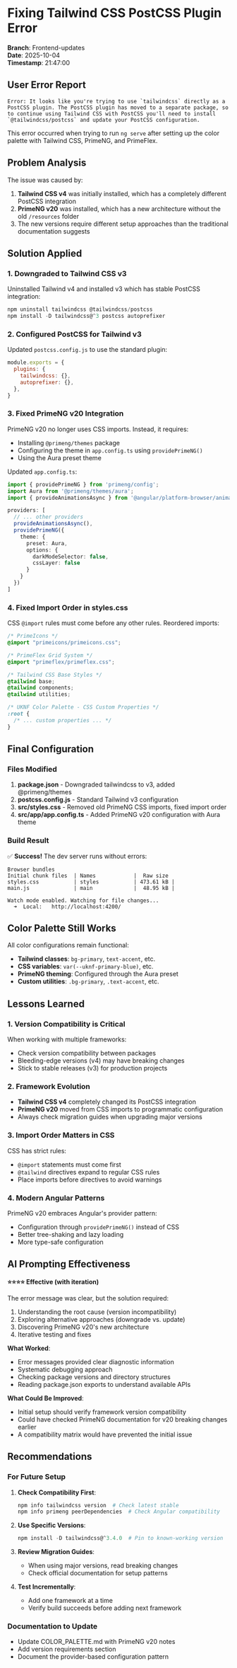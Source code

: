 # Fixing Tailwind CSS PostCSS Plugin Error

**Branch**: Frontend-updates  
**Date**: 2025-10-04  
**Timestamp**: 21:47:00

## User Error Report

```
Error: It looks like you're trying to use `tailwindcss` directly as a PostCSS plugin. The PostCSS plugin has moved to a separate package, so to continue using Tailwind CSS with PostCSS you'll need to install `@tailwindcss/postcss` and update your PostCSS configuration.
```

This error occurred when trying to run `ng serve` after setting up the color palette with Tailwind CSS, PrimeNG, and PrimeFlex.

## Problem Analysis

The issue was caused by:
1. **Tailwind CSS v4** was initially installed, which has a completely different PostCSS integration
2. **PrimeNG v20** was installed, which has a new architecture without the old `/resources` folder
3. The new versions require different setup approaches than the traditional documentation suggests

## Solution Applied

### 1. Downgraded to Tailwind CSS v3

Uninstalled Tailwind v4 and installed v3 which has stable PostCSS integration:

```powershell
npm uninstall tailwindcss @tailwindcss/postcss
npm install -D tailwindcss@^3 postcss autoprefixer
```

### 2. Configured PostCSS for Tailwind v3

Updated `postcss.config.js` to use the standard plugin:

```javascript
module.exports = {
  plugins: {
    tailwindcss: {},
    autoprefixer: {},
  },
}
```

### 3. Fixed PrimeNG v20 Integration

PrimeNG v20 no longer uses CSS imports. Instead, it requires:

- Installing `@primeng/themes` package
- Configuring the theme in `app.config.ts` using `providePrimeNG()`
- Using the Aura preset theme

Updated `app.config.ts`:

```typescript
import { providePrimeNG } from 'primeng/config';
import Aura from '@primeng/themes/aura';
import { provideAnimationsAsync } from '@angular/platform-browser/animations/async';

providers: [
  // ... other providers
  provideAnimationsAsync(),
  providePrimeNG({
    theme: {
      preset: Aura,
      options: {
        darkModeSelector: false,
        cssLayer: false
      }
    }
  })
]
```

### 4. Fixed Import Order in styles.css

CSS `@import` rules must come before any other rules. Reordered imports:

```css
/* PrimeIcons */
@import "primeicons/primeicons.css";

/* PrimeFlex Grid System */
@import "primeflex/primeflex.css";

/* Tailwind CSS Base Styles */
@tailwind base;
@tailwind components;
@tailwind utilities;

/* UKNF Color Palette - CSS Custom Properties */
:root {
  /* ... custom properties ... */
}
```

## Final Configuration

### Files Modified

1. **package.json** - Downgraded tailwindcss to v3, added @primeng/themes
2. **postcss.config.js** - Standard Tailwind v3 configuration
3. **src/styles.css** - Removed old PrimeNG CSS imports, fixed import order
4. **src/app/app.config.ts** - Added PrimeNG v20 configuration with Aura theme

### Build Result

✅ **Success!** The dev server runs without errors:

```
Browser bundles
Initial chunk files  | Names            |  Raw size
styles.css           | styles           | 473.61 kB | 
main.js              | main             |  48.95 kB | 

Watch mode enabled. Watching for file changes...
  ➜  Local:   http://localhost:4200/
```

## Color Palette Still Works

All color configurations remain functional:

- **Tailwind classes**: `bg-primary`, `text-accent`, etc.
- **CSS variables**: `var(--uknf-primary-blue)`, etc.
- **PrimeNG theming**: Configured through the Aura preset
- **Custom utilities**: `.bg-primary`, `.text-accent`, etc.

## Lessons Learned

### 1. Version Compatibility is Critical

When working with multiple frameworks:
- Check version compatibility between packages
- Bleeding-edge versions (v4) may have breaking changes
- Stick to stable releases (v3) for production projects

### 2. Framework Evolution

- **Tailwind CSS v4** completely changed its PostCSS integration
- **PrimeNG v20** moved from CSS imports to programmatic configuration
- Always check migration guides when upgrading major versions

### 3. Import Order Matters in CSS

CSS has strict rules:
- `@import` statements must come first
- `@tailwind` directives expand to regular CSS rules
- Place imports before directives to avoid warnings

### 4. Modern Angular Patterns

PrimeNG v20 embraces Angular's provider pattern:
- Configuration through `providePrimeNG()` instead of CSS
- Better tree-shaking and lazy loading
- More type-safe configuration

## AI Prompting Effectiveness

**⭐⭐⭐⭐ Effective (with iteration)**

The error message was clear, but the solution required:
1. Understanding the root cause (version incompatibility)
2. Exploring alternative approaches (downgrade vs. update)
3. Discovering PrimeNG v20's new architecture
4. Iterative testing and fixes

**What Worked**:
- Error messages provided clear diagnostic information
- Systematic debugging approach
- Checking package versions and directory structures
- Reading package.json exports to understand available APIs

**What Could Be Improved**:
- Initial setup should verify framework version compatibility
- Could have checked PrimeNG documentation for v20 breaking changes earlier
- A compatibility matrix would have prevented the initial issue

## Recommendations

### For Future Setup

1. **Check Compatibility First**:
   ```powershell
   npm info tailwindcss version  # Check latest stable
   npm info primeng peerDependencies  # Check Angular compatibility
   ```

2. **Use Specific Versions**:
   ```powershell
   npm install -D tailwindcss@^3.4.0  # Pin to known-working version
   ```

3. **Review Migration Guides**:
   - When using major versions, read breaking changes
   - Check official documentation for setup patterns

4. **Test Incrementally**:
   - Add one framework at a time
   - Verify build succeeds before adding next framework

### Documentation to Update

- Update COLOR_PALETTE.md with PrimeNG v20 notes
- Add version requirements section
- Document the provider-based configuration pattern
